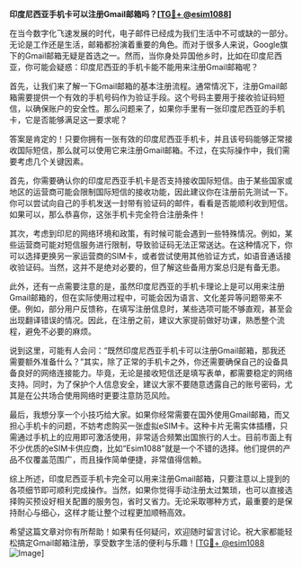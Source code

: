 **印度尼西亚手机卡可以注册Gmail邮箱吗？[[TG💪+ @esim1088](https://t.me/s/esim1088)]**

在当今数字化飞速发展的时代，电子邮件已经成为我们生活中不可或缺的一部分。无论是工作还是生活，邮箱都扮演着重要的角色。而对于很多人来说，Google旗下的Gmail邮箱无疑是首选之一。然而，当你身处异国他乡时，比如在印度尼西亚，你可能会疑惑：印度尼西亚的手机卡能不能用来注册Gmail邮箱呢？

首先，让我们来了解一下Gmail邮箱的基本注册流程。通常情况下，注册Gmail邮箱需要提供一个有效的手机号码作为验证手段。这个号码主要用于接收验证码短信，以确保账户的安全性。那么问题来了，如果你手里有一张印度尼西亚的手机卡，它是否能够满足这一要求呢？

答案是肯定的！只要你拥有一张有效的印度尼西亚手机卡，并且该号码能够正常接收国际短信，那么就可以使用它来注册Gmail邮箱。不过，在实际操作中，我们需要考虑几个关键因素。

首先，你需要确认你的印度尼西亚手机卡是否支持接收国际短信。由于某些国家或地区的运营商可能会限制国际短信的接收功能，因此建议你在注册前先测试一下。你可以尝试向自己的手机发送一封带有验证码的邮件，看看是否能顺利收到短信。如果可以，那么恭喜你，这张手机卡完全符合注册条件！

其次，考虑到印尼的网络环境和政策，有时候可能会遇到一些特殊情况。例如，某些运营商可能对短信服务进行限制，导致验证码无法正常送达。在这种情况下，你可以选择更换另一家运营商的SIM卡，或者尝试使用其他验证方式，如语音通话接收验证码。当然，这并不是绝对必要的，但了解这些备用方案总归是有备无患。

此外，还有一点需要注意的是，虽然印度尼西亚的手机卡理论上是可以用来注册Gmail邮箱的，但在实际使用过程中，可能会因为语言、文化差异等问题带来不便。例如，部分用户反馈称，在填写注册信息时，某些选项可能不够直观，甚至会出现翻译错误的情况。因此，在注册之前，建议大家提前做好功课，熟悉整个流程，避免不必要的麻烦。

说到这里，可能有人会问：“既然印度尼西亚手机卡可以注册Gmail邮箱，那我还需要额外准备什么？”其实，除了正常的手机卡之外，你还需要确保自己的设备具备良好的网络连接能力。毕竟，无论是接收短信还是填写表单，都需要稳定的网络支持。同时，为了保护个人信息安全，建议大家不要随意透露自己的账号密码，尤其是在公共场合使用网络时更要注意防范风险。

最后，我想分享一个小技巧给大家。如果你经常需要在国外使用Gmail邮箱，而又担心手机卡的问题，不妨考虑购买一张虚拟eSIM卡。这种卡片无需实体插槽，只需通过手机上的应用即可激活使用，非常适合频繁出国旅行的人士。目前市面上有不少优质的eSIM卡供应商，比如“Esim1088”就是一个不错的选择。他们提供的产品不仅覆盖范围广，而且操作简单便捷，非常值得信赖。

综上所述，印度尼西亚手机卡完全可以用来注册Gmail邮箱，只要注意以上提到的各项细节即可顺利完成操作。当然，如果你觉得手动注册太过繁琐，也可以直接选择购买预设好相关配置的服务包，省时又省力。无论采取哪种方式，最重要的是保持耐心与细心，这样才能让整个过程更加顺畅高效。

希望这篇文章对你有所帮助！如果有任何疑问，欢迎随时留言讨论。祝大家都能轻松搞定Gmail邮箱注册，享受数字生活的便利与乐趣！[[TG💪+ @esim1088](https://t.me/s/esim1088) ![Image](https://i.postimg.cc/4NQfJmqS/Snipaste-2025-05-13-00-14-12.png)]
